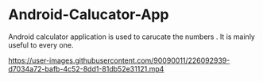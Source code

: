 # Android-Calucator-App
Android calculator application is used to carucate the numbers .
It is mainly useful to every one.






https://user-images.githubusercontent.com/90090011/226092939-d7034a72-bafb-4c52-8dd1-81db52e31121.mp4

